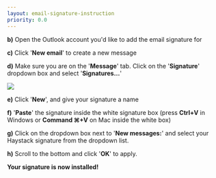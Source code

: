 ```yaml
---
layout: email-signature-instruction
priority: 0.0
---
```


**b)** Open the Outlook account you'd like to add the email signature for

**c)** Click '**New email**' to create a new message

**d)** Make sure you are on the '**Message**' tab. Click on the '**Signature**' dropdown box and select  '**Signatures…**'

<a href="{{site.url}}{% asset_path email-signature/outlook-signatures-dropdown.jpg %}" target="_blank"><img src="{{site.url}}{% asset_path email-signature/outlook-signatures-dropdown.jpg %}"></a>

**e)** Click '**New**', and give your signature a name

**f)** '**Paste**' the signature inside the white signature box (press **Ctrl+V** in Windows or **Command &#8984;+V** on Mac inside the white box) 

**g)**  Click on the dropdown box next to '**New messages:**' and select your Haystack signature from the dropdown list.

**h)** Scroll to the bottom and click '**OK**' to apply. 

**Your signature is now installed!**